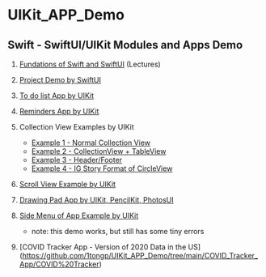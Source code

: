 # UIKit_APP_Demo
## Swift - SwiftUI/UIKit Modules and Apps Demo

1. [Fundations of Swift and SwiftUI](https://github.com/1tongp/UIKit_APP_Demo/tree/main/swift_prac) (Lectures)

2. [Project Demo by SwiftUI](https://github.com/1tongp/UIKit_APP_Demo/tree/main/swift_prac/pracDemo)

3. [To do list App by UIKit](https://github.com/1tongp/UIKit_APP_Demo/tree/main/TODO_List_App)

4. [Reminders App by UIKit](https://github.com/1tongp/UIKit_APP_Demo/tree/main/Reminders_App)

5. Collection View Examples by UIKit

    - [Example 1 - Normal Collection View](https://github.com/1tongp/UIKit_APP_Demo/tree/main/Collection%20View%201)
    - [Example 2 - CollectionView + TableView](https://github.com/1tongp/UIKit_APP_Demo/tree/main/Collection%20View%202)
    - [Example 3 - Header/Footer](https://github.com/1tongp/UIKit_APP_Demo/tree/main/Collection%20View%203)
    - [Example 4 - IG Story Format of CircleView](https://github.com/1tongp/UIKit_APP_Demo/tree/main/Collection%20View%204)
    
6. [Scroll View Example by UIKit](https://github.com/1tongp/UIKit_APP_Demo/tree/main/Scroll%20View/ScrollViewTest)
7. [Drawing Pad App by UIKit, PencilKit, PhotosUI](https://github.com/1tongp/UIKit_APP_Demo/tree/main/Drawing_App/Drawing_APP)
8. [Side Menu of App Example by UIKit](https://github.com/1tongp/UIKit_APP_Demo/tree/main/Side_Menu/Side_Menu) 
   - note: this demo works, but still has some tiny errors
9. [COVID Tracker App - Version of 2020 Data in the US] (https://github.com/1tongp/UIKit_APP_Demo/tree/main/COVID_Tracker_App/COVID%20Tracker)
